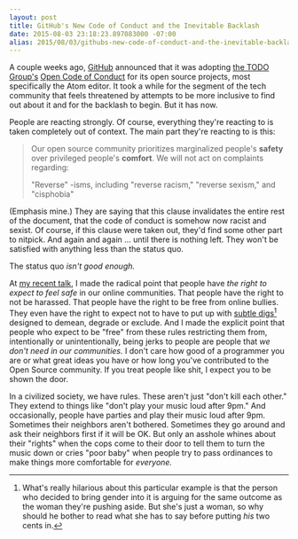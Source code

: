 ```yaml
---
layout: post
title: GitHub's New Code of Conduct and the Inevitable Backlash
date: 2015-08-03 23:18:23.897083000 -07:00
alias: 2015/08/03/githubs-new-code-of-conduct-and-the-inevitable-backlash.html
---
```


A couple weeks ago, [GitHub][github] announced that it was adopting [the TODO Group's][todo] [Open Code of Conduct][code-of-conduct] for its open source projects, most specifically the Atom editor. It took a while for the segment of the tech community that feels threatened by attempts to be more inclusive to find out about it and for the backlash to begin. But it has now.

People are reacting strongly. Of course, everything they're reacting to is taken completely out of context. The main part they're reacting to is this:

> Our open source community prioritizes marginalized people's **safety** over privileged people's **comfort**. We will not act on complaints regarding:
>
> "Reverse" -isms, including "reverse racism," "reverse sexism," and "cisphobia"

(Emphasis mine.) They are saying that this clause invalidates the entire rest of the document, that the code of conduct is somehow now racist and sexist. Of course, if this clause were taken out, they'd find some other part to nitpick. And again and again ... until there is nothing left. They won't be satisfied with anything less than the status quo.

The status quo *isn't good enough.*

At [my recent talk][conversational-aikido], I made the radical point that people have *the right to expect to feel safe* in our online communities. That people have the right to not be harassed. That people have the right to be free from online bullies. They even have the right to expect not to have to put up with [subtle digs][hex-man][^1] designed to demean, degrade or exclude. And I made the explicit point that people who expect to be "free" from these rules restricting them from, intentionally or unintentionally, being jerks to people are people that *we don't need in our communities.* I don't care how good of a programmer you are or what great ideas you have or how long you've contributed to the Open Source community. If you treat people like shit, I expect you to be shown the door.

In a civilized society, we have rules. These aren't just "don't kill each other." They extend to things like "don't play your music loud after 9pm." And occasionally, people have parties and play their music loud after 9pm. Sometimes their neighbors aren't bothered. Sometimes they go around and ask their neighbors first if it will be OK. But only an asshole whines about their "rights" when the cops come to their door to tell them to turn the music down or cries "poor baby" when people try to pass ordinances to make things more comfortable for *everyone.*

[^1]: What's really hilarious about this particular example is that the person who decided to bring gender into it is arguing for the same outcome as the woman they're pushing aside. But she's just a woman, so why should he bother to read what she has to say before putting *his* two cents in.

[code-of-conduct]: http://blog.atom.io/2015/07/20/code-of-conduct.html
[conversational-aikido]: /2015/06/27/slides-from-my-talk-at-codeconf.html
[github]: https://github.com
[hex-man]: https://github.com/HugoGiraudel/sass-guidelines/issues/75#issuecomment-124737886
[todo]: http://todogroup.org/
